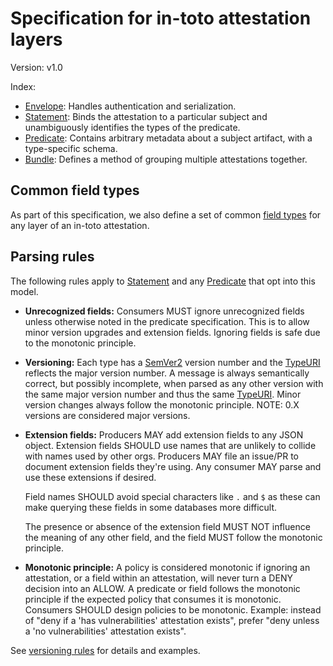 # Specification for in-toto attestation layers

Version: v1.0

Index:

-   [Envelope]: Handles authentication and serialization.
-   [Statement]: Binds the attestation to a particular subject and
    unambiguously identifies the types of the predicate.
-   [Predicate]: Contains arbitrary metadata about a subject artifact, with a
    type-specific schema.
-   [Bundle]: Defines a method of grouping multiple attestations together.

## Common field types

As part of this specification, we also define a set of common [field
types] for any layer of an in-toto attestation.

## Parsing rules

The following rules apply to [Statement] and any [Predicate] that opt into
this model.

-   **Unrecognized fields:** Consumers MUST ignore unrecognized fields unless
    otherwise noted in the predicate specification. This is to allow minor
    version upgrades and extension fields. Ignoring fields is safe due to the
    monotonic principle.

-   **Versioning:** Each type has a [SemVer2](https://semver.org) version
    number and the [TypeURI] reflects the major version number. A message is
    always semantically correct, but possibly incomplete, when parsed as any
    other version with the same major version number and thus the same
    [TypeURI]. Minor version changes always follow the monotonic principle.
    NOTE: 0.X versions are considered major versions.

-   **Extension fields:** Producers MAY add extension fields to any JSON
    object. Extension fields SHOULD use names that are unlikely to collide
    with names used by other orgs. Producers MAY file an issue/PR to document
    extension fields they're using. Any consumer MAY parse and use these
    extensions if desired.

    Field names SHOULD avoid special characters like `.` and `$` as these
    can make querying these fields in some databases more difficult.

    The presence or absence of the extension field MUST NOT influence the
    meaning of any other field, and the field MUST follow the monotonic
    principle.

-   **Monotonic principle:** A policy is considered monotonic if ignoring an
    attestation, or a field within an attestation, will never turn a DENY
    decision into an ALLOW. A predicate or field follows the monotonic
    principle if the expected policy that consumes it is monotonic.
    Consumers SHOULD design policies to be monotonic. Example: instead of
    "deny if a 'has vulnerabilities' attestation exists", prefer "deny
    unless a 'no vulnerabilities' attestation exists".

See [versioning rules](../versioning.md) for details and examples.

[Bundle]: bundle.md
[Envelope]: envelope.md
[Predicate]: predicate.md
[Statement]: statement.md
[TypeURI]: field_types.md#TypeURI
[field types]: field_types.md
